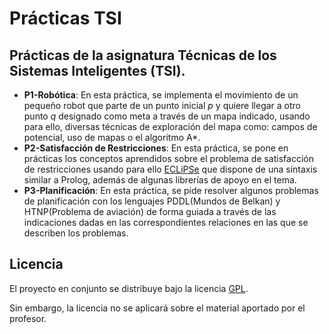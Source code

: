 Prácticas TSI  
========================

Prácticas de la asignatura Técnicas de los Sistemas Inteligentes (TSI).  
------------------------

- **P1-Robótica**: En esta práctica, se implementa el movimiento de un pequeño robot que parte de un punto inicial *p* y quiere llegar a otro punto *q* designado como meta a través de un mapa indicado, usando para ello, diversas técnicas de exploración del mapa como: campos de potencial, uso de mapas o el algoritmo A\*.  
- **P2-Satisfacción de Restricciones**: En esta práctica, se pone en prácticas los conceptos aprendidos sobre el problema de satisfacción de restricciones usando para ello [ECLiPSe](http://eclipseclp.org/) que dispone de una sintaxis similar a Prolog, además de algunas librerías de apoyo en el tema.  
- **P3-Planificación**: En esta práctica, se pide resolver algunos problemas de planificación con los lenguajes PDDL(Mundos de Belkan) y HTNP(Problema de aviación) de forma guiada a través de las indicaciones dadas en las correspondientes relaciones en las que se describen los problemas.  

Licencia  
------------------------
El proyecto en conjunto se distribuye bajo la licencia [GPL](https://github.com/oxcar103/Practicas-ROS/blob/master/LICENSE).  

Sin embargo, la licencia no se aplicará sobre el material aportado por el profesor.  

